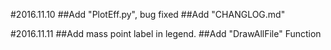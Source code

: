 #2016.11.10
##Add "PlotEff.py", bug fixed
##Add "CHANGLOG.md"

#2016.11.11
##Add mass point label in legend.
##Add "DrawAllFile" Function
